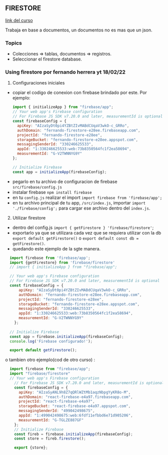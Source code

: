 ## FIRESTORE
[link del curso](https://www.youtube.com/playlist?list=PLCKuOXG0bPi29EkcAuVCln9ISbExcQk66)

Trabaja en base a documentos, un documentos no es mas que un json.

### Topics
* Colecciones => tablas, documentos => registros.
* Seleccionar el firestore database.

### Using firestore por fernando herrera yt 18/02/22

 1. Configuraciones iniciales 

* copiar el codigo de conexion con firebase brindado por este. Por ejemplo:
  ```javascript
  import { initializeApp } from "firebase/app"; 
  // Your web app's Firebase configuration
  // For Firebase JS SDK v7.20.0 and later, measurementId is optional
  const firebaseConfig = {
    apiKey: "AIzaSyDt0pi4YZBtZIvMABdCUqaV3wkO-c_GRRo",
    authDomain: "fernando-firestore-e28ee.firebaseapp.com",
    projectId: "fernando-firestore-e28ee",
    storageBucket: "fernando-firestore-e28ee.appspot.com",
    messagingSenderId: "330246625533",
    appId: "1:330246625533:web:73b8350564fc1f2ea58694",
    measurementId: "G-V2TWNNYG9Y"
  };

  // Initialize Firebase
  const app = initializeApp(firebaseConfig);
  ```
* pegarlo en tu archivo de configuracion de firebase `src/firebase/config.js`
* instalar firebase `npm install firebase`
* en tu `config.js` realizar el import `import firebase from 'firebase/app';`
* en tu archivo principal de tu app, `/src/index.js`, importar `import './firebase/config';` para cargar ese archivo dentro del `index.js`.

2. Utilizar firestore
* dentro del config.js `import { getFirestore } 'firebase/firestore'`;
* exportarlo ya que se utilizara cada vez que se requiera utilizar con la db `export default getFirestore()` o
`export default const db = getFirestore()`.
* quedando este ejemplo de la sgte manera.
```js
  import firebase from 'firebase/app';
  import {getFirestore} from 'firebase/firestore'
  // import { initializeApp } from "firebase/app"; 

  // Your web app's Firebase configuration
  // For Firebase JS SDK v7.20.0 and later, measurementId is optional
  const firebaseConfig = {
      apiKey: "AIzaSyDt0pi4YZBtZIvMABdCUqaV3wkO-c_GRRo",
      authDomain: "fernando-firestore-e28ee.firebaseapp.com",
      projectId: "fernando-firestore-e28ee",
      storageBucket: "fernando-firestore-e28ee.appspot.com",
      messagingSenderId: "330246625533",
      appId: "1:330246625533:web:73b8350564fc1f2ea58694",
      measurementId: "G-V2TWNNYG9Y"
    };
    
  // Initialize Firebase
  const app = firebase.initializeApp(firebaseConfig);
  console.log('Firebase configurado!');

  export default getFirestore();
```

o tambien otro ejemplo(cod de otro curso) :
``` js
  import firebase from "firebase/app";
  import "firebase/firestore"
  // Your web app's Firebase configuration
    // For Firebase JS SDK v7.20.0 and later, measurementId is optional
    const firebaseConfig = {
      apiKey: "AIzaSyANL9h8Z7qQRlWZtMb1aqzNbpgYyKR8o-M",
      authDomain: "react-firebase-e4a97.firebaseapp.com",
      projectId: "react-firebase-e4a97",
      storageBucket: "react-firebase-e4a97.appspot.com",
      messagingSenderId: "499042498675",
      appId: "1:499042498675:web:6fdf11efbbd6e71d905206",
      measurementId: "G-TGLZE887GF"
    };
    // Initialize Firebase
    const fireb = firebase.initializeApp(firebaseConfig);
    const store = fireb.firestore();

    export {store};
```

